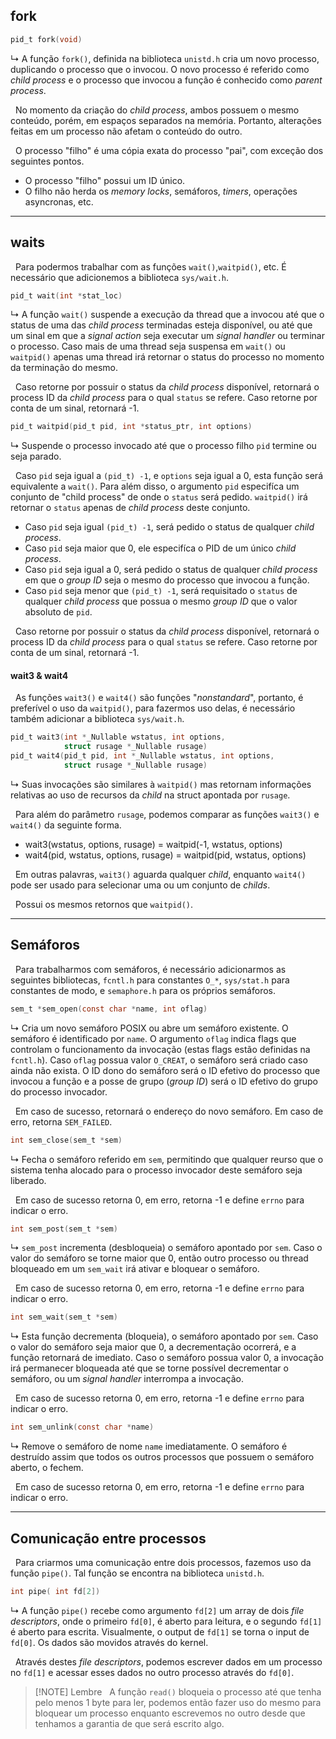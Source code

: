 ## fork

```c
pid_t fork(void)
```
&rdsh; A função `fork()`, definida na biblioteca `unistd.h` cria um novo processo, duplicando o processo que o invocou. O novo processo é referido como *child process* e o processo que invocou a função é conhecido como *parent process*.

&nbsp; No momento da criação do *child process*, ambos possuem o mesmo conteúdo, porém, em espaços separados na memória. Portanto, alterações feitas em um processo não afetam o conteúdo do outro.

&nbsp; O processo "filho" é uma cópia exata do processo "pai", com exceção dos seguintes pontos.

* O processo "filho" possui um ID único.
* O filho não herda os *memory locks*, semáforos, *timers*, operações asyncronas, etc.

***

## waits

&nbsp; Para podermos trabalhar com as funções `wait()`,`waitpid()`, etc. É necessário que adicionemos a biblioteca `sys/wait.h`.

```c
pid_t wait(int *stat_loc)
```
&rdsh; A função `wait()` suspende a execução da thread que a invocou até que o status de uma das *child process* terminadas esteja disponível, ou até que um sinal em que a *signal action* seja executar um *signal handler* ou terminar o processo. Caso mais de uma thread seja suspensa em `wait()` ou `waitpid()` apenas uma thread irá retornar o status do processo no momento da terminação do mesmo.

&nbsp; Caso retorne por possuir o status da *child process* disponível, retornará o process ID da *child process* para o qual `status` se refere. Caso retorne por conta de um sinal, retornará -1.

```c
pid_t waitpid(pid_t pid, int *status_ptr, int options)
```
&rdsh; Suspende o processo invocado até que o processo filho `pid` termine ou seja parado.

&nbsp; Caso `pid` seja igual a `(pid_t) -1`, e `options` seja igual a 0, esta função será equivalente a `wait()`. Para além disso, o argumento `pid` especifíca um conjunto de "child process" de onde o `status` será pedido. `waitpid()` irá retornar o `status` apenas de *child process* deste conjunto.

* Caso `pid` seja igual `(pid_t) -1`, será pedido o status de qualquer *child process*.
* Caso `pid` seja maior que 0, ele especifíca o PID de um único *child process*.
* Caso `pid` seja igual a 0, será pedido o status de qualquer *child process* em que o *group ID* seja o mesmo do processo que invocou a função.
* Caso `pid` seja menor que `(pid_t) -1`, será requisitado o `status` de qualquer *child process* que possua o mesmo *group ID* que o valor absoluto de `pid`.

&nbsp; Caso retorne por possuir o status da *child process* disponível, retornará o process ID da *child process* para o qual `status` se refere. Caso retorne por conta de um sinal, retornará -1.

#### wait3 & wait4
&nbsp; As funções `wait3()` e `wait4()` são funções "*nonstandard*", portanto, é preferível o uso da `waitpid()`, para fazermos uso delas, é necessário também adicionar a biblioteca `sys/wait.h`.

```c
pid_t wait3(int *_Nullable wstatus, int options,
			struct rusage *_Nullable rusage)
pid_t wait4(pid_t pid, int *_Nullable wstatus, int options,
			struct rusage *_Nullable rusage)
```
&rdsh; Suas invocações são similares à `waitpid()` mas retornam informações relativas ao uso de recursos da *child* na struct apontada por `rusage`.

&nbsp; Para além do parâmetro `rusage`, podemos comparar as funções `wait3()` e `wait4()` da seguinte forma.

* wait3(wstatus, options, rusage) = waitpid(-1, wstatus, options)
* wait4(pid, wstatus, options, rusage) = waitpid(pid, wstatus, options)

&nbsp; Em outras palavras, `wait3()` aguarda qualquer *child*, enquanto `wait4()` pode ser usado para selecionar uma ou um conjunto de *childs*.

&nbsp; Possui os mesmos retornos que `waitpid()`.
***
## Semáforos

&nbsp; Para trabalharmos com semáforos, é necessário adicionarmos as seguintes bibliotecas, `fcntl.h` para constantes `O_*`, `sys/stat.h` para constantes de modo, e `semaphore.h` para os próprios semáforos.

```c
sem_t *sem_open(const char *name, int oflag)
```
&rdsh; Cria um novo semáforo POSIX ou abre um semáforo existente. O semáforo é identificado por `name`. O argumento `oflag` indica flags que controlam o funcionamento da invocação (estas flags estão definidas na `fcntl.h`). Caso `oflag` possua valor `O_CREAT`, o semáforo será criado caso ainda não exista. O ID dono do semáforo será o ID efetivo do processo que invocou a função e a posse de grupo (*group ID*) será o ID efetivo do grupo do processo invocador.

&nbsp; Em caso de sucesso, retornará o endereço do novo semáforo. Em caso de erro, retorna `SEM_FAILED`.

```c
int sem_close(sem_t *sem)
```
&rdsh; Fecha o semáforo referido em `sem`, permitindo que qualquer reurso que o sistema tenha alocado para o processo invocador deste semáforo seja liberado.

&nbsp; Em caso de sucesso retorna 0, em erro, retorna -1 e define `errno` para indicar o erro.

```c
int sem_post(sem_t *sem)
```
&rdsh; `sem_post` incrementa (desbloqueia) o semáforo apontado por `sem`. Caso o valor do semáforo se torne maior que 0, então outro processo ou thread bloqueado em um `sem_wait` irá ativar e bloquear o semáforo.

&nbsp; Em caso de sucesso retorna 0, em erro, retorna -1 e define `errno` para indicar o erro.

```c
int sem_wait(sem_t *sem)
```
&rdsh; Esta função decrementa (bloqueia), o semáforo apontado por `sem`. Caso o valor do semáforo seja maior que 0, a decrementação ocorrerá, e a função retornará de imediato. Caso o semáforo possua valor 0, a invocação irá permanecer bloqueada até que se torne possível decrementar o semáforo, ou um *signal handler* interrompa a invocação.

&nbsp; Em caso de sucesso retorna 0, em erro, retorna -1 e define `errno` para indicar o erro.

```c
int sem_unlink(const char *name)
```
&rdsh; Remove o semáforo de nome `name` imediatamente. O semáforo é destruído assim que todos os outros processos que possuem o semáforo aberto, o fechem.

&nbsp; Em caso de sucesso retorna 0, em erro, retorna -1 e define `errno` para indicar o erro.

***
## Comunicação entre processos

&nbsp; Para criarmos uma comunicação entre dois processos, fazemos uso da função `pipe()`. Tal função se encontra na biblioteca `unistd.h`.

```c
int pipe( int fd[2])
```
&rdsh; A função `pipe()` recebe como argumento `fd[2]` um array de dois *file descriptors*, onde o primeiro `fd[0]`, é aberto para leitura, e o segundo `fd[1]` é aberto para escrita. Visualmente, o output de `fd[1]` se torna o input de `fd[0]`. Os dados são movidos através do kernel.

&nbsp; Através destes *file descriptors*, podemos escrever dados em um processo no `fd[1]` e acessar esses dados no outro processo através do `fd[0]`.

> [!NOTE] Lembre
>  &nbsp; A função `read()` bloqueia o processo até que tenha pelo menos 1 byte para ler, podemos então fazer uso do mesmo para bloquear um processo enquanto escrevemos no outro desde que tenhamos a garantia de que será escrito algo.

